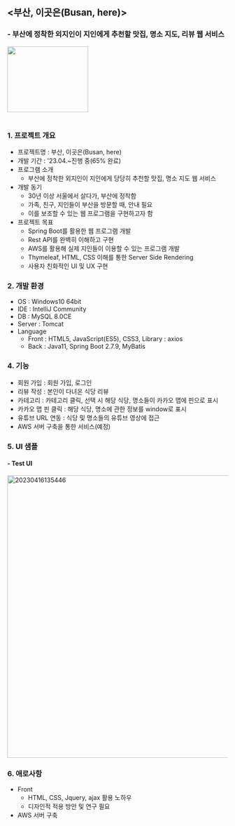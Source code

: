 ## <부산, 이곳은(Busan, here)>
### - 부산에 정착한 외지인이 지인에게 추천할 맛집, 명소 지도, 리뷰 웹 서비스
<!--
<img src="https://user-images.githubusercontent.com/96553431/168752791-4cda4d98-fb79-4561-9c28-7941b6bb9d49.png" width="175" height="150"><br>
![busan,here_logo5](https://user-images.githubusercontent.com/96553431/168899776-e026d934-d8af-40ed-8f2c-f3c789022890.png)
-->

<img src="https://user-images.githubusercontent.com/96553431/168899776-e026d934-d8af-40ed-8f2c-f3c789022890.png" width="185" height="150"><br>
<br>

### 1. 프로젝트 개요
- 프로젝트명 : 부산, 이곳은(Busan, here)
- 개발 기간 : '23.04.~진행 중(65% 완료)
- 프로그램 소개
  - 부산에 정착한 외지인이 지인에게 당당히 추천할 맛집, 명소 지도 웹 서비스
- 개발 동기
  - 30년 이상 서울에서 살다가, 부산에 정착함
  - 가족, 친구, 지인들이 부산을 방문할 때, 안내 필요
  - 이를 보조할 수 있는 웹 프로그램을 구현하고자 함
- 프로젝트 목표
  - Spring Boot를 활용한 웹 프로그램 개발
  - Rest API를 완벽히 이해하고 구현
  - AWS를 활용해 실제 지인들이 이용할 수 있는 프로그램 개발
  - Thymeleaf, HTML, CSS 이해를 통한 Server Side Rendering
  - 사용자 친화적인 UI 및 UX 구현

### 2. 개발 환경
- OS : Windows10 64bit
- IDE : IntelliJ Community
- DB : MySQL 8.0CE
- Server : Tomcat
- Language
  - Front : HTML5, JavaScript(ES5), CSS3, Library : axios
  - Back : Java11, Spring Boot 2.7.9, MyBatis

### 4. 기능
- 회원 가입 : 회원 가입, 로그인
- 리뷰 작성  : 본인이 다녀온 식당 리뷰
- 카테고리 : 카테고리 클릭, 선택 시 해당 식당, 명소들이 카카오 맵에 핀으로 표시
- 카카오 맵 핀 클릭 : 해당 식당, 명소에 관한 정보를 window로 표시
- 유튜브 URL 연동 : 식당 및 명소들의 유튜브 영상에 접근
- AWS 서버 구축을 통한 서비스(예정)


### 5. UI 샘플
#### - Test UI
<img width="644" alt="20230416135446" src="https://user-images.githubusercontent.com/96553431/232269778-48035d0b-79cf-4048-8d46-365f435b7fd6.png">

### 6. 애로사항
- Front
  - HTML, CSS, Jquery, ajax 활용 노하우
  - 디자인적 적용 방안 및 연구 필요
- AWS 서버 구축

